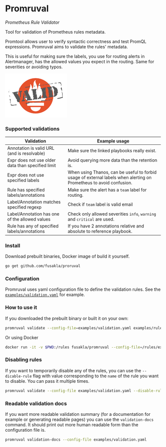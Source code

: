 # Promruval
_Prometheus Rule Validator_

Tool for validation of Prometheus rules metadata.

Promtool allows user to verify syntactic correctness and test PromQL expressions.
Promruval aims to validate the rules' metadata.

This is useful for making sure the labels, you use for routing alerts in Alertmanager,
has the allowed values you expect in the routing. 
Same for severities or avoiding typos.

![](./promruval.png)

### Supported validations

| Validation | Example usage |
|------------|---------------|
| Annotation is valid URL (and is resolvable) | Make sure the linked playbooks really exist. |
| Expr does not use older data than specified limit | Avoid querying more data than the retention is.|
| Expr does not use specified labels | When using Thanos, can be useful to forbid usage of external labels when alerting on Prometheus to avoid confusion. |
| Rule has specified labels/annotations | Make sure the alert has a `team` label for routing. |
| Label/Annotation matches specified regexp | Check if `team` label is valid email |
| Label/Annotation has one of the allowed values | Check only allowed severities `info`, `warning` and `critical` are used. |
| Rule has any of specified labels/annotations | If you have 2 annotations relative and absolute to reference playbook. |
 
 
### Install
Download prebuilt binaries, Docker image of build it yourself.
 ```bash
go get github.com/fusakla/proruval 
```

### Configuration
Promruval uses yaml configuration file to define the validation rules.
See the [`examples/validation.yaml`](examples/validation.yaml) for example.

### How to use it
If you downloaded the prebuilt binary or built it on your own:
```bash
promruval validate --config-file=examples/validation.yaml examples/rules.yaml
```

Or using Docker
```bash
docker run -it -v $PWD:/rules fusakla/promruval --config-file=/rules/examples/validation.yaml /rules/examples/rules.yaml
```

### Disabling rules
If you want to temporarily disable any of the rules, you can use the `--dicable-rule` flag
with value corresponding to the `name` of the rule you want to disable. You can pass it multiple times.
```bash
promruval validate --config-file examples/validation.yaml --disable-rule check-team-label examples/rules.yaml
```
 
### Readable validation docs
If you want more readable validation summary (for a documentation for example or generating readable pages)
you can use the `validation-docs` command. It should print out more human readable form than the configuration file is.
```bash
promruval validation-docs --config-file examples/validation.yaml
```
